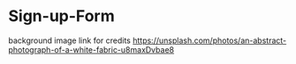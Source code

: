 # Sign-up-Form

background image link for credits https://unsplash.com/photos/an-abstract-photograph-of-a-white-fabric-u8maxDvbae8
